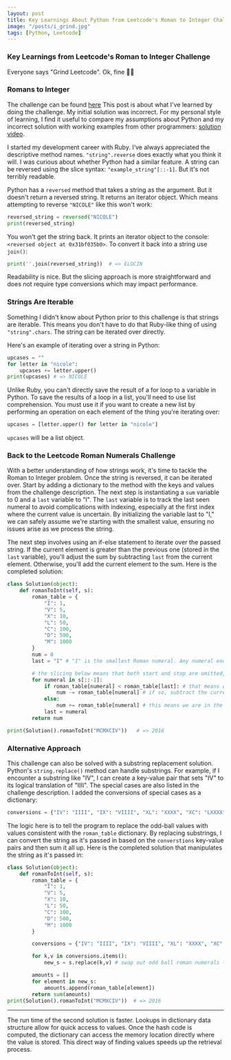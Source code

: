 ```yaml
---
layout: post
title: Key Learnings About Python from Leetcode's Roman to Integer Challenge
image: "/posts/i_grind.jpg"
tags: [Python, Leetcode]
---
```


### Key Learnings from Leetcode's Roman to Integer Challenge

Everyone says "Grind Leetcode". Ok, fine 👩‍🎓

### Romans to Integer

The challenge can be found [here](https://leetcode.com/problems/roman-to-integer/description/)
This post is about what I've learned by doing the challenge. My initial solution was incorrect. For my personal style of learning, I find it useful to compare my assumptions about Python and my incorrect solution with working examples from other programmers: [solution video](https://www.youtube.com/watch?v=_5MYW7n1U-I).

I started my development career with Ruby. I’ve always appreciated the descriptive method names. `"string".reverse` does exactly what you think it will. I was curious about whether Python had a similar feature. A string can be reversed using the slice syntax: `"example_string"[::-1]`. But it's not terribly readable.

Python has a `reversed` method that takes a string as the argument. But it doesn't return a reversed string. It returns an iterator object. Which means attempting to reverse `"NICOLE"` like this won't work:

```python
reversed_string = reversed("NICOLE")
print(reversed_string)
```

You won't get the string back. It prints an iterator object to the console: `<reversed object at 0x31bf035b0>`. To convert it back into a string use `join()`:

```python
print(''.join(reversed_string))  # => ELOCIN
```

Readability is nice. But the slicing approach is more straightforward and does not require type conversions which may impact performance.

### Strings Are Iterable

Something I didn't know about Python prior to this challenge is that strings are iterable. This means you don't have to do that Ruby-like thing of using `"string".chars`. The string can be iterated over directly.

Here's an example of iterating over a string in Python:

```python
upcases = ""
for letter in "nicole":
    upcases += letter.upper()
print(upcases) # => NICOLE
```

Unlike Ruby, you can't directly save the result of a for loop to a variable in Python. To save the results of a loop in a list, you'll need to use list comprehension. You must use it if you want to create a new list by performing an operation on each element of the thing you're iterating over:

```python
upcases = [letter.upper() for letter in "nicole"]
```

`upcases` will be a list object.

### Back to the Leetcode Roman Numerals Challenge

With a better understanding of how strings work, it's time to tackle the Roman to Integer problem. Once the string is reversed, it can be iterated over. Start by adding a dictionary to the method with the keys and values from the challenge description. The next step is instantiating a `sum` variable to 0 and a `last` variable to "I". The `last` variable is to track the last seen numeral to avoid complications with indexing, especially at the first index where the current value is uncertain. By initializing the variable last to "I," we can safely assume we're starting with the smallest value, ensuring no issues arise as we process the string.

The next step involves using an if-else statement to iterate over the passed string. If the current element is greater than the previous one (stored in the `last` variable), you'll adjust the sum by subtracting `last` from the current element. Otherwise, you'll add the current element to the sum. Here is the completed solution:

```python
class Solution(object):
    def romanToInt(self, s):
        roman_table = {
            "I": 1,
            "V": 5,
            "X": 10,
            "L": 50,
            "C": 100,
            "D": 500,
            "M": 1000
        }
        num = 0
        last = "I" # "I" is the smallest Roman numeral. Any numeral encountered later will either be equal to or larger than "I."

        # the slicing below means that both start and stop are omitted, so Python defaults to the entire string
        for numeral in s[::-1]:
            if roman_table[numeral] < roman_table[last]: # that means one of the special cases is happening -- like IV.
                num -= roman_table[numeral] # if so, subtract the current element from the num value which is instantiated as 0
            else:
                num += roman_table[numeral] # this means we are in the normal case where the current numeral should be added to num
            last = numeral
        return num

print(Solution().romanToInt("MCMXCIV"))   # => 2016
```

### Alternative Approach

This challenge can also be solved with a substring replacement solution. Python's `string.replace()` method can handle substrings. For example, if I encounter a substring like "IV", I can create a key-value pair that sets "IV" to its logical translation of "IIII". The special cases are also listed in the challenge description. I added the conversions of special cases as a dictionary:

```python
conversions = {"IV": "IIII", "IX": "VIIII", "XL": "XXXX", "XC": "LXXXX", "CD": "CCCC", "CM": "DCCCC"}
```

The logic here is to tell the program to replace the odd-ball values with values consistent with the `roman_table` dictionary. By replacing substrings, I can convert the string as it's passed in based on the `converstions` key-value pairs and then sum it all up. Here is the completed solution that manipulates the string as it's passed in:

```python
class Solution(object):
    def romanToInt(self, s):
        roman_table = {
            "I": 1,
            "V": 5,
            "X": 10,
            "L": 50,
            "C": 100,
            "D": 500,
            "M": 1000
        }

        conversions = {"IV": "IIII", "IX": "VIIII", "XL": "XXXX", "XC": "LXXXX", "CD": "CCCC", "CM": "DCCCC"}

        for k,v in conversions.items():
            new_s = s.replace(k,v) # swap out odd ball roman numerals to be consistent with roman_table

        amounts = []
        for element in new_s:
            amounts.append(roman_table[element])
        return sum(amounts)
print(Solution().romanToInt("MCMXCIV"))  # => 2016
```

---

The run time of the second solution is faster. Lookups in dictionary data structure allow for quick access to values. Once the hash code is computed, the dictionary can access the memory location directly where the value is stored. This direct way of finding values speeds up the retrieval process.
